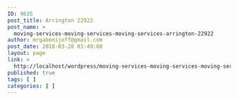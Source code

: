```yaml
---
ID: 9635
post_title: Arrington 22922
post_name: >
  moving-services-moving-services-moving-services-arrington-22922
author: mrgabonijeff@gmail.com
post_date: 2018-03-28 01:49:08
layout: page
link: >
  http://localhost/wordpress/moving-services-moving-services-moving-services-arrington-22922/
published: true
tags: [ ]
categories: [ ]
---
```


